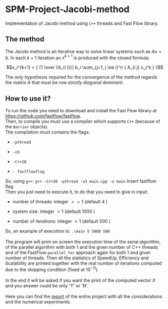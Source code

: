 # SPM-Project-Jacobi-method
Implementation of Jacobi method using `C++` threads and Fast Flow
library. 

## The method ##
The Jacobi method is an iterative way to solve linear systems such as
$Ax=b$. In each $k + 1$ iteration an $x^{k+1}$ is produced with the closed
formula:

$$x_i^{k+1} = { {1 \over {A_{i i}}} b_i \sum_{j=1, j \ne i}^n { A_{i j} x_j^k } }$$

The only hypothesis required for the convergence of the method regards
the matrix $A$ that must be *row strictly diagonal dominant*. 

## How to use it? ##
To run the code you need to download and install the Fast Flow library
at https://github.com/fastflow/fastflow. \
Then, to compile you must use a compiler which supports `C++` (because of the
`Barrier` objects).\
The compilation must contains the flags:

-   `-pthread`

-   `-o3`

-   `-C++20`

-   `- fastflowflag`

So, using `g++`: `g++ -C++20 -pthread -o3 main.cpp -o main` insert
fastflow flag\
Then you just need to execute it, to do that you need to give in input:

-   number of threads: integer $> = 1$ (default $4$ )

-   system size: integer $> 1$ (default $1000$ )

-   number of iterations: integer $> 1$ (default $500$ )

So, an example of execution is: `.\main 5 5000 500 `\
\
The program will print on screen the execution time of the serial
algorithm, of the parallel algorithm with both 1 and the given number of
C++ threads and of the FastFlow `parallel_for` approach again for both 1
and given number of threads. Then all the statistics of SpeedUp,
Efficiency and Scalability are printed together with the real number of
iterations computed due to the stopping condition (fixed at
$10^{-11}$).\
\
In the end it will be asked if you want the print of the computed vector
$X$ and you answer could be only 'Y' or 'N'.\
\
Here you can find the [report](Report_Jacobi.pdf) of the entire project with all the
considerations and the numerical experiments.

